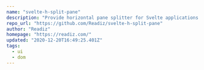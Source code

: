 ```yaml
---
name: "svelte-h-split-pane"
description: "Provide horizontal pane splitter for Svelte applications."
repo_url: "https://github.com/Readiz/svelte-h-split-pane"
author: "Readiz"
homepage: "https://readiz.com/"
updated: "2020-12-20T16:49:25.401Z"
tags: 
  - ui
  - dom
---
```

